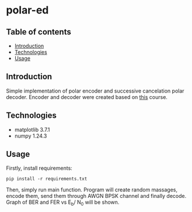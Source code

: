 # polar-ed

## Table of contents
* [Introduction](#Introduction)
* [Technologies](#Technologies)
* [Usage](#Usage)


## Introduction
Simple implementation of polar encoder and successive cancelation polar decoder. 
Encoder and decoder were created based on [this](https://archive.nptel.ac.in/courses/117/106/108106137/) course.

## Technologies
* matplotlib 3.7.1
* numpy 1.24.3

## Usage

Firstly, install requirements:
```
pip install -r requirements.txt
```
Then, simply run main function. Program will create random massages, encode them, 
send them through AWGN BPSK channel and finally decode. Graph of 
BER and FER vs E<sub>b</sub>/ N<sub>0</sub> will be shown.